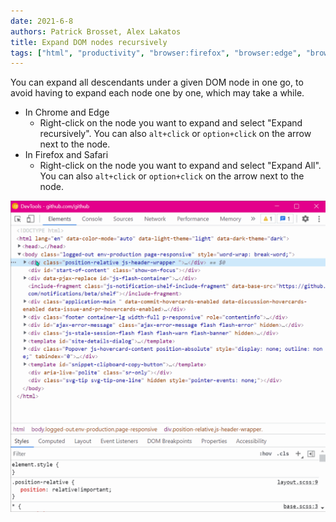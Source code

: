 ```yaml
---
date: 2021-6-8
authors: Patrick Brosset, Alex Lakatos
title: Expand DOM nodes recursively
tags: ["html", "productivity", "browser:firefox", "browser:edge", "browser:chrome", "browser:safari"]
---
```

You can expand all descendants under a given DOM node in one go, to avoid having to expand each node one by one, which may take a while.

* In Chrome and Edge
  * Right-click on the node you want to expand and select "Expand recursively". You can also `alt+click` or `option+click` on the arrow next to the node.
* In Firefox and Safari
  * Right-click on the node you want to expand and select "Expand All". You can also `alt+click` or `option+click` on the arrow next to the node.


![GIF animation showing right-clicking on a node in Chrome's Elements panel and choosing "expand recursively"](/assets/img/expand-nodes-recursively.gif)